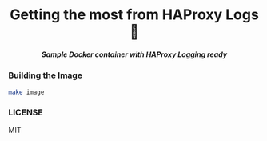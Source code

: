 <h1 align="center">Getting the most from HAProxy Logs 📃  </h1>

<h5 align="center">Sample Docker container with HAProxy Logging ready</h5>

### Building the Image

```sh
make image
```

### LICENSE

MIT
